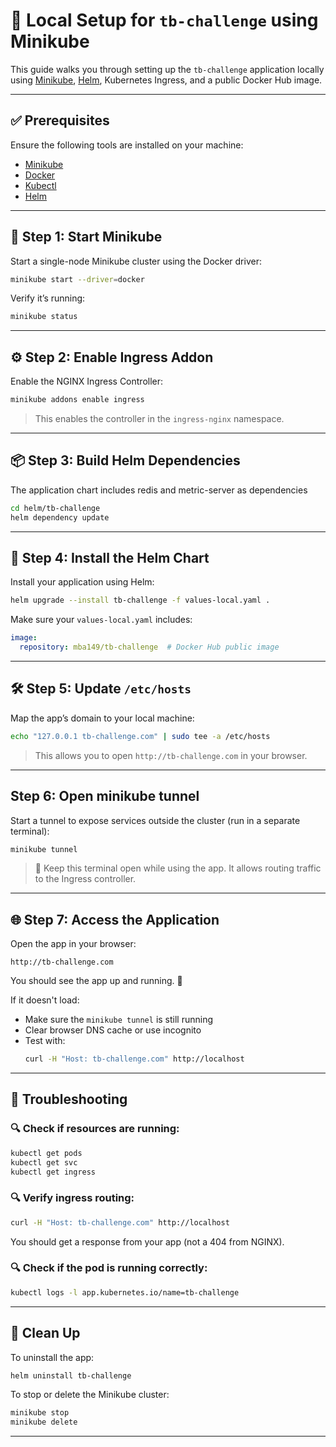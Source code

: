 # 🧪 Local Setup for `tb-challenge` using Minikube

This guide walks you through setting up the `tb-challenge` application locally using [Minikube](https://minikube.sigs.k8s.io), [Helm](https://helm.sh/), Kubernetes Ingress, and a public Docker Hub image.

---

## ✅ Prerequisites

Ensure the following tools are installed on your machine:

- [Minikube](https://minikube.sigs.k8s.io/docs/start/)
- [Docker](https://docs.docker.com/get-docker/)
- [Kubectl](https://kubernetes.io/docs/tasks/tools/)
- [Helm](https://helm.sh/docs/intro/install/)

---

## 🧱 Step 1: Start Minikube

Start a single-node Minikube cluster using the Docker driver:

```bash
minikube start --driver=docker
```

Verify it’s running:

```bash
minikube status
```

---

## ⚙️ Step 2: Enable Ingress Addon

Enable the NGINX Ingress Controller:

```bash
minikube addons enable ingress
```

> This enables the controller in the `ingress-nginx` namespace.

---

## 📦 Step 3: Build Helm Dependencies

The application chart includes redis and metric-server as dependencies

```bash
cd helm/tb-challenge
helm dependency update
```

---

## 🚀 Step 4: Install the Helm Chart

Install your application using Helm:

```bash
helm upgrade --install tb-challenge -f values-local.yaml .
```

Make sure your `values-local.yaml` includes:

```yaml
image:
  repository: mba149/tb-challenge  # Docker Hub public image

```

---

## 🛠️ Step 5: Update `/etc/hosts`

Map the app’s domain to your local machine:

```bash
echo "127.0.0.1 tb-challenge.com" | sudo tee -a /etc/hosts
```

> This allows you to open `http://tb-challenge.com` in your browser.

---

## Step 6: Open minikube tunnel

Start a tunnel to expose services outside the cluster (run in a separate terminal):

```bash
minikube tunnel
```

> 🔐 Keep this terminal open while using the app. It allows routing traffic to the Ingress controller.

---

## 🌐 Step 7: Access the Application

Open the app in your browser:

```
http://tb-challenge.com
```

You should see the app up and running. 🎉

If it doesn't load:
- Make sure the `minikube tunnel` is still running
- Clear browser DNS cache or use incognito
- Test with:
  ```bash
  curl -H "Host: tb-challenge.com" http://localhost
  ```

---

## 🧪 Troubleshooting

### 🔍 Check if resources are running:

```bash
kubectl get pods
kubectl get svc
kubectl get ingress
```

### 🔍 Verify ingress routing:

```bash
curl -H "Host: tb-challenge.com" http://localhost
```

You should get a response from your app (not a 404 from NGINX).

### 🔍 Check if the pod is running correctly:

```bash
kubectl logs -l app.kubernetes.io/name=tb-challenge
```

---

## 🧹 Clean Up

To uninstall the app:

```bash
helm uninstall tb-challenge
```

To stop or delete the Minikube cluster:

```bash
minikube stop
minikube delete
```

---
